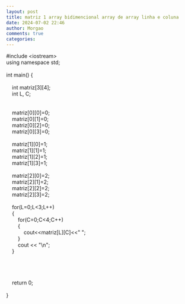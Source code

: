 ```yaml
---
layout: post
title: matriz 1 array bidimencional array de array linha e coluna
date: 2024-07-02 22:46
author: Morgao
comments: true
categories: 
---
```

#include &lt;iostream&gt;<br />
using namespace std;<br />
<br />
int main() {&nbsp;&nbsp; <br />
<br />
&nbsp;&nbsp;&nbsp; int matriz[3][4];<br />
&nbsp;&nbsp;&nbsp; int L, C;<br />
&nbsp;&nbsp;&nbsp; <br />
&nbsp;&nbsp;&nbsp; <br />
&nbsp;&nbsp;&nbsp; matriz[0][0]=0;<br />
&nbsp;&nbsp;&nbsp; matriz[0][1]=0;<br />
&nbsp;&nbsp;&nbsp; matriz[0][2]=0;<br />
&nbsp;&nbsp;&nbsp; matriz[0][3]=0;<br />
&nbsp;&nbsp;&nbsp; <br />
&nbsp;&nbsp;&nbsp; matriz[1][0]=1;<br />
&nbsp;&nbsp;&nbsp; matriz[1][1]=1;<br />
&nbsp;&nbsp;&nbsp; matriz[1][2]=1;<br />
&nbsp;&nbsp;&nbsp; matriz[1][3]=1;<br />
&nbsp;&nbsp;&nbsp; <br />
&nbsp;&nbsp;&nbsp; matriz[2][0]=2;<br />
&nbsp;&nbsp;&nbsp; matriz[2][1]=2;<br />
&nbsp;&nbsp;&nbsp; matriz[2][2]=2;<br />
&nbsp;&nbsp;&nbsp; matriz[2][3]=2;<br />
&nbsp;&nbsp;&nbsp; <br />
&nbsp;&nbsp;&nbsp; for(L=0;L&lt;3;L++)<br />
&nbsp;&nbsp;&nbsp; {<br />
&nbsp;&nbsp;&nbsp; &nbsp;&nbsp;&nbsp; for(C=0;C&lt;4;C++)<br />
&nbsp;&nbsp;&nbsp; &nbsp;&nbsp;&nbsp; {<br />
&nbsp;&nbsp;&nbsp; &nbsp;&nbsp;&nbsp; &nbsp;&nbsp;&nbsp; cout&lt;&lt;matriz[L][C]&lt;&lt;" ";<br />
&nbsp;&nbsp;&nbsp; &nbsp;&nbsp;&nbsp; }<br />
&nbsp;&nbsp;&nbsp; &nbsp;&nbsp;&nbsp; cout &lt;&lt; "\n";<br />
&nbsp;&nbsp;&nbsp; }<br />
&nbsp;&nbsp;&nbsp; <br />
&nbsp;&nbsp;&nbsp; <br />
<br />
&nbsp;&nbsp;&nbsp; <br />
&nbsp;&nbsp;&nbsp; return 0;<br />
<br />
}
